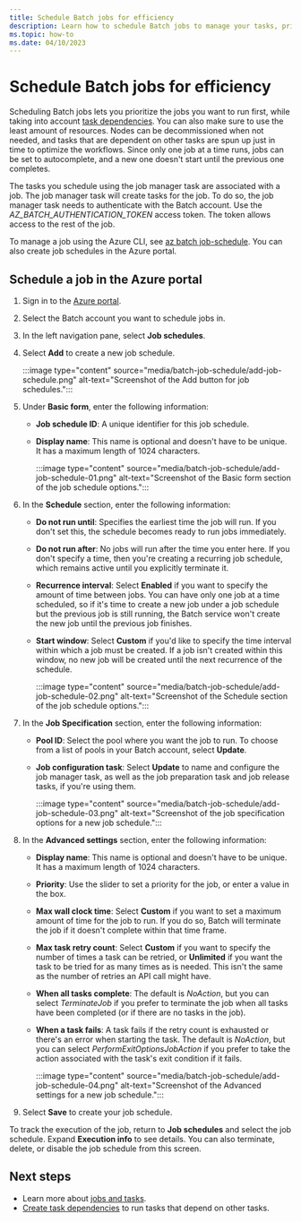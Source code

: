 ```yaml
---
title: Schedule Batch jobs for efficiency
description: Learn how to schedule Batch jobs to manage your tasks, prioritize jobs to run first, and minimize resource usage.
ms.topic: how-to
ms.date: 04/10/2023
---
```


# Schedule Batch jobs for efficiency

Scheduling Batch jobs lets you prioritize the jobs you want to run first, while taking into account [task dependencies](batch-task-dependencies.md). You can also make sure to use the least amount of resources. Nodes can be decommissioned when not needed, and tasks that are dependent on other tasks are spun up just in time to optimize the workflows. Since only one job at a time runs, jobs can be set to autocomplete, and a new one doesn't start until the previous one completes.

The tasks you schedule using the job manager task are associated with a job. The job manager task will create tasks for the job. To do so, the job manager task needs to authenticate with the Batch account. Use the *AZ_BATCH_AUTHENTICATION_TOKEN* access token. The token allows access to the rest of the job.

To manage a job using the Azure CLI, see [az batch job-schedule](/cli/azure/batch/job-schedule). You can also create job schedules in the Azure portal.

## Schedule a job in the Azure portal

1. Sign in to the [Azure portal](https://portal.azure.com).
1. Select the Batch account you want to schedule jobs in.
1. In the left navigation pane, select **Job schedules**.
1. Select **Add** to create a new job schedule.

    :::image type="content" source="media/batch-job-schedule/add-job-schedule.png" alt-text="Screenshot of the Add button for job schedules.":::

1. Under **Basic form**, enter the following information:
   - **Job schedule ID**: A unique identifier for this job schedule.
   - **Display name**: This name is optional and doesn't have to be unique. It has a maximum length of 1024 characters.

     :::image type="content" source="media/batch-job-schedule/add-job-schedule-01.png" alt-text="Screenshot of the Basic form section of the job schedule options.":::  

1. In the **Schedule** section, enter the following information:
   - **Do not run until**: Specifies the earliest time the job will run. If you don't set this, the schedule becomes ready to run jobs immediately.
   - **Do not run after**: No jobs will run after the time you enter here. If you don't specify a time, then you're creating a recurring job schedule, which remains active until you explicitly terminate it.
   - **Recurrence interval**: Select **Enabled** if you want to specify the amount of time between jobs. You can have only one job at a time scheduled, so if it's time to create a new job under a job schedule but the previous job is still running, the Batch service won't create the new job until the previous job finishes.
   - **Start window**: Select **Custom** if you'd like to specify the time interval within which a job must be created. If a job isn't created within this window, no new job will be created until the next recurrence of the schedule.

     :::image type="content" source="media/batch-job-schedule/add-job-schedule-02.png" alt-text="Screenshot of the Schedule section of the job schedule options.":::  

1. In the **Job Specification** section, enter the following information:
    - **Pool ID**: Select the pool where you want the job to run. To choose from a list of pools in your Batch account, select **Update**.
   - **Job configuration task**: Select **Update** to name and configure the job manager task, as well as the job preparation task and job release tasks, if you're using them.

     :::image type="content" source="media/batch-job-schedule/add-job-schedule-03.png" alt-text="Screenshot of the job specification options for a new job schedule.":::

1. In the **Advanced settings** section, enter the following information:
   - **Display name**: This name is optional and doesn't have to be unique. It has a maximum length of 1024 characters.
   - **Priority**: Use the slider to set a priority for the job, or enter a value in the box.
   - **Max wall clock time**: Select **Custom** if you want to set a maximum amount of time for the job to run. If you do so, Batch will terminate the job if it doesn't complete within that time frame.
   - **Max task retry count**: Select **Custom** if you want to specify the number of times a task can be retried, or **Unlimited** if you want the task to be tried for as many times as is needed. This isn't the same as the number of retries an API call might have.
   - **When all tasks complete**: The default is *NoAction*, but you can select *TerminateJob* if you prefer to terminate the job when all tasks have been completed (or if there are no tasks in the job).
   - **When a task fails**: A task fails if the retry count is exhausted or there's an error when starting the task. The default is *NoAction*, but you can select *PerformExitOptionsJobAction* if you prefer to take the action associated with the task's exit condition if it fails.

     :::image type="content" source="media/batch-job-schedule/add-job-schedule-04.png" alt-text="Screenshot of the Advanced settings for a new job schedule.":::

1. Select **Save** to create your job schedule.

To track the execution of the job, return to **Job schedules** and select the job schedule. Expand **Execution info** to see details. You can also terminate, delete, or disable the job schedule from this screen.

## Next steps

- Learn more about [jobs and tasks](jobs-and-tasks.md).
- [Create task dependencies](batch-task-dependencies.md) to run tasks that depend on other tasks.
